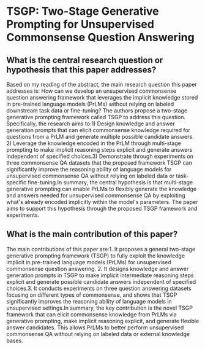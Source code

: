 # TSGP: Two-Stage Generative Prompting for Unsupervised Commonsense   Question Answering

## What is the central research question or hypothesis that this paper addresses?

Based on my reading of the abstract, the main research question this paper addresses is: How can we develop an unsupervised commonsense question answering framework that leverages the implicit knowledge stored in pre-trained language models (PrLMs) without relying on labeled downstream task data or fine-tuning? The authors propose a two-stage generative prompting framework called TSGP to address this question. Specifically, the research aims to:1) Design knowledge and answer generation prompts that can elicit commonsense knowledge required for questions from a PrLM and generate multiple possible candidate answers. 2) Leverage the knowledge encoded in the PrLM through multi-stage prompting to make implicit reasoning steps explicit and generate answers independent of specified choices.3) Demonstrate through experiments on three commonsense QA datasets that the proposed framework TSGP can significantly improve the reasoning ability of language models for unsupervised commonsense QA without relying on labeled data or task-specific fine-tuning.In summary, the central hypothesis is that multi-stage generative prompting can enable PrLMs to flexibly generate the knowledge and answers needed for unsupervised commonsense QA by exploiting what's already encoded implicitly within the model's parameters. The paper aims to support this hypothesis through the proposed TSGP framework and experiments.


## What is the main contribution of this paper?

The main contributions of this paper are:1. It proposes a general two-stage generative prompting framework (TSGP) to fully exploit the knowledge implicit in pre-trained language models (PrLMs) for unsupervised commonsense question answering. 2. It designs knowledge and answer generation prompts in TSGP to make implicit intermediate reasoning steps explicit and generate possible candidate answers independent of specified choices.3. It conducts experiments on three question answering datasets focusing on different types of commonsense, and shows that TSGP significantly improves the reasoning ability of language models in unsupervised settings.In summary, the key contribution is the novel TSGP framework that can elicit commonsense knowledge from PrLMs via generative prompting, make implicit reasoning explicit, and generate flexible answer candidates. This allows PrLMs to better perform unsupervised commonsense QA without relying on labeled data or external knowledge bases.
